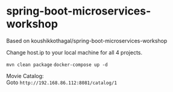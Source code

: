 # spring-boot-microservices-workshop

Based on koushikkothagal/spring-boot-microservices-workshop

Change host.ip to your local machine for all 4 projects.  

`mvn clean package`
`docker-compose up -d`

Movie Catalog:  
Goto `http://192.168.86.112:8081/catalog/1`


